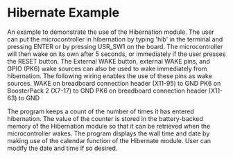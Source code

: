 # Hibernate Example

An example to demonstrate the use of the Hibernation module.  The user
can put the microcontroller in hibernation by typing 'hib' in the terminal
and pressing ENTER or by pressing USR_SW1 on the board.  The
microcontroller will then wake on its own after 5 seconds, or immediately
if the user presses the RESET button.  The External WAKE button, external
WAKE pins, and GPIO (PK6) wake sources can also be used to wake
immediately from hibernation.  The following wiring enables the use of
these pins as wake sources.
    WAKE on breadboard connection header (X11-95) to GND
    PK6 on BoosterPack 2 (X7-17) to GND
    PK6 on breadboard connection header (X11-63) to GND

The program keeps a count of the number of times it has entered
hibernation.  The value of the counter is stored in the battery-backed
memory of the Hibernation module so that it can be retrieved when the
microcontroller wakes.  The program displays the wall time and date by
making use of the calendar function of the Hibernate module.  User can
modify the date and time if so desired.
